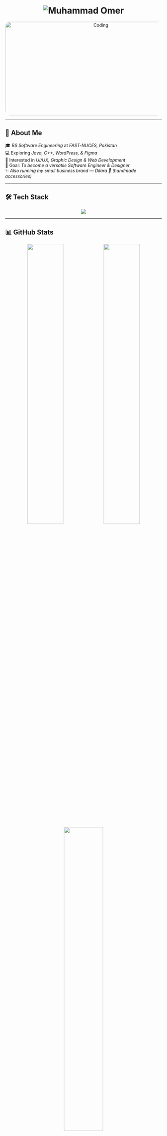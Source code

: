 <h1 align="center">
  <img src="https://readme-typing-svg.demolab.com?font=Orbitron&size=45&duration=2500&pause=300&color=FF6F61&center=true&vCenter=true&width=800&lines=Hi,+I'm+Muhammad+Omer;Software+Engineering+Student;UI/UX+%26+Creative+Designer" alt="Muhammad Omer" />
</h1>

<div align="center">
  <img src="https://media4.giphy.com/media/v1.Y2lkPTc5MGI3NjExNXFnNWw2NHJxbWs2M3YwODUzNHJxZTBsOGFkbm14ODgxdThnMGwzayZlcD12MV9pbnRlcm5hbF9naWZfYnlfaWQmY3Q9Zw/f3iwJFOVOwuy7K6FFw/giphy.gif" width="600" height="300" alt="Coding" style="border-radius: 15px;">
</div>

---

## 🌟 About Me

🎓 *BS Software Engineering* at *FAST-NUCES, Pakistan*  
💻 Exploring *Java, C++, WordPress, & Figma*  
🚀 Interested in *UI/UX, Graphic Design & Web Development*  
🎯 Goal: *To become a versatile Software Engineer & Designer*  
✨ *Also running my small business brand — Dilara 💎 (handmade accessories)*  

---

## 🛠 Tech Stack

<p align="center">
  <img src="https://skillicons.dev/icons?i=c,cpp,java,js,html,css,mysql,figma,wordpress,illustrator,git&theme=dark" />
</p>

---

## 📊 GitHub Stats

<div align="center">
  <img src="https://github-readme-stats.vercel.app/api?username=YourGitHubUsername&show_icons=true&theme=tokyonight&hide_border=true" width="48%" />
  <img src="https://github-readme-streak-stats.herokuapp.com/?user=YourGitHubUsername&theme=tokyonight&hide_border=true" width="48%" />
</div>

<div align="center">
  <img src="https://github-readme-stats.vercel.app/api/top-langs/?username=YourGitHubUsername&layout=compact&theme=tokyonight&hide_border=true" width="50%" />
</div>

---

## 🚀 Projects Highlight
- HackOps’25 Poster Design (Canva + UI/UX)
- HackOps'25 Stickers Design (Canva) 
- Dilara Logo (Adobe Illustrator + Branding)  
- Dilara Bussines Card (Adobe Illustrator + Branding)  
- Fast Transport Management System (Swing + Java + OOP)    

---

## 🤝 Connect With Me

<div align="center">
  <a href="https://www.linkedin.com/in/muhammad-omer-95b752350/">
    <img src="https://img.shields.io/badge/LinkedIn-0A66C2?style=for-the-badge&logo=linkedin&logoColor=white" height="35"/>
  </a>
  <a href="mailto:muhammadomer17806@gmail.com">
    <img src="https://img.shields.io/badge/Gmail-D14836?style=for-the-badge&logo=gmail&logoColor=white" height="35"/>
  </a>
  <a href="https://github.com/PROCODER-STAR">
    <img src="https://img.shields.io/badge/GitHub-171515?style=for-the-badge&logo=github&logoColor=white" height="35"/>
  </a>
  <a href="https://www.instagram.com/muhammadomer17806/">
    <img src="https://img.shields.io/badge/Instagram-E4405F?style=for-the-badge&logo=instagram&logoColor=white" height="35"/>
  </a>
</div>

---

<p align="center">
  <img src="https://readme-typing-svg.demolab.com?font=Pacifico&size=30&duration=4000&pause=800&color=FF6F61&center=true&vCenter=true&width=700&height=60&lines=Thanks+for+visiting+💙" />
</p>

<p align="center">
  <img src="https://capsule-render.vercel.app/api?type=waving&color=FF6F61&height=100&section=footer"/>
</p>
